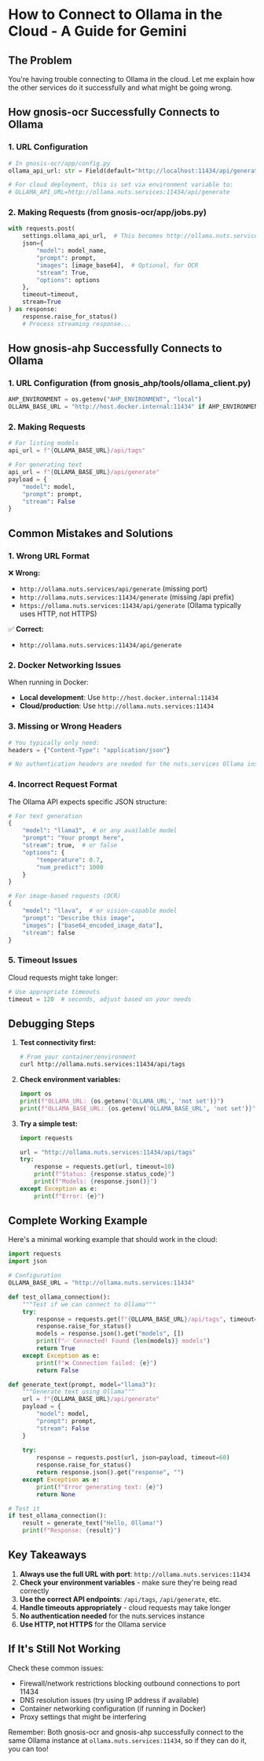 # How to Connect to Ollama in the Cloud - A Guide for Gemini

## The Problem
You're having trouble connecting to Ollama in the cloud. Let me explain how the other services do it successfully and what might be going wrong.

## How gnosis-ocr Successfully Connects to Ollama

### 1. URL Configuration
```python
# In gnosis-ocr/app/config.py
ollama_api_url: str = Field(default="http://localhost:11434/api/generate", env="OLLAMA_API_URL")

# For cloud deployment, this is set via environment variable to:
# OLLAMA_API_URL=http://ollama.nuts.services:11434/api/generate
```

### 2. Making Requests (from gnosis-ocr/app/jobs.py)
```python
with requests.post(
    settings.ollama_api_url,  # This becomes http://ollama.nuts.services:11434/api/generate
    json={
        "model": model_name,
        "prompt": prompt,
        "images": [image_base64],  # Optional, for OCR
        "stream": True,
        "options": options
    },
    timeout=timeout,
    stream=True
) as response:
    response.raise_for_status()
    # Process streaming response...
```

## How gnosis-ahp Successfully Connects to Ollama

### 1. URL Configuration (from gnosis_ahp/tools/ollama_client.py)
```python
AHP_ENVIRONMENT = os.getenv("AHP_ENVIRONMENT", "local")
OLLAMA_BASE_URL = "http://host.docker.internal:11434" if AHP_ENVIRONMENT == "local" else os.getenv("OLLAMA_BASE_URL", "http://ollama.nuts.services:11434")
```

### 2. Making Requests
```python
# For listing models
api_url = f"{OLLAMA_BASE_URL}/api/tags"

# For generating text
api_url = f"{OLLAMA_BASE_URL}/api/generate"
payload = {
    "model": model,
    "prompt": prompt,
    "stream": False
}
```

## Common Mistakes and Solutions

### 1. Wrong URL Format
❌ **Wrong:**
- `http://ollama.nuts.services/api/generate` (missing port)
- `http://ollama.nuts.services:11434/generate` (missing /api prefix)
- `https://ollama.nuts.services:11434/api/generate` (Ollama typically uses HTTP, not HTTPS)

✅ **Correct:**
- `http://ollama.nuts.services:11434/api/generate`

### 2. Docker Networking Issues
When running in Docker:
- **Local development**: Use `http://host.docker.internal:11434`
- **Cloud/production**: Use `http://ollama.nuts.services:11434`

### 3. Missing or Wrong Headers
```python
# You typically only need:
headers = {"Content-Type": "application/json"}

# No authentication headers are needed for the nuts.services Ollama instance
```

### 4. Incorrect Request Format
The Ollama API expects specific JSON structure:

```python
# For text generation
{
    "model": "llama3",  # or any available model
    "prompt": "Your prompt here",
    "stream": true,  # or false
    "options": {
        "temperature": 0.7,
        "num_predict": 1000
    }
}

# For image-based requests (OCR)
{
    "model": "llava",  # or vision-capable model
    "prompt": "Describe this image",
    "images": ["base64_encoded_image_data"],
    "stream": false
}
```

### 5. Timeout Issues
Cloud requests might take longer:
```python
# Use appropriate timeouts
timeout = 120  # seconds, adjust based on your needs
```

## Debugging Steps

1. **Test connectivity first:**
   ```bash
   # From your container/environment
   curl http://ollama.nuts.services:11434/api/tags
   ```

2. **Check environment variables:**
   ```python
   import os
   print(f"OLLAMA_URL: {os.getenv('OLLAMA_URL', 'not set')}")
   print(f"OLLAMA_BASE_URL: {os.getenv('OLLAMA_BASE_URL', 'not set')}")
   ```

3. **Try a simple test:**
   ```python
   import requests
   
   url = "http://ollama.nuts.services:11434/api/tags"
   try:
       response = requests.get(url, timeout=10)
       print(f"Status: {response.status_code}")
       print(f"Models: {response.json()}")
   except Exception as e:
       print(f"Error: {e}")
   ```

## Complete Working Example

Here's a minimal working example that should work in the cloud:

```python
import requests
import json

# Configuration
OLLAMA_BASE_URL = "http://ollama.nuts.services:11434"

def test_ollama_connection():
    """Test if we can connect to Ollama"""
    try:
        response = requests.get(f"{OLLAMA_BASE_URL}/api/tags", timeout=10)
        response.raise_for_status()
        models = response.json().get("models", [])
        print(f"✅ Connected! Found {len(models)} models")
        return True
    except Exception as e:
        print(f"❌ Connection failed: {e}")
        return False

def generate_text(prompt, model="llama3"):
    """Generate text using Ollama"""
    url = f"{OLLAMA_BASE_URL}/api/generate"
    payload = {
        "model": model,
        "prompt": prompt,
        "stream": False
    }
    
    try:
        response = requests.post(url, json=payload, timeout=60)
        response.raise_for_status()
        return response.json().get("response", "")
    except Exception as e:
        print(f"Error generating text: {e}")
        return None

# Test it
if test_ollama_connection():
    result = generate_text("Hello, Ollama!")
    print(f"Response: {result}")
```

## Key Takeaways

1. **Always use the full URL with port**: `http://ollama.nuts.services:11434`
2. **Check your environment variables** - make sure they're being read correctly
3. **Use the correct API endpoints**: `/api/tags`, `/api/generate`, etc.
4. **Handle timeouts appropriately** - cloud requests may take longer
5. **No authentication needed** for the nuts.services instance
6. **Use HTTP, not HTTPS** for the Ollama service

## If It's Still Not Working

Check these common issues:
- Firewall/network restrictions blocking outbound connections to port 11434
- DNS resolution issues (try using IP address if available)
- Container networking configuration (if running in Docker)
- Proxy settings that might be interfering

Remember: Both gnosis-ocr and gnosis-ahp successfully connect to the same Ollama instance at `ollama.nuts.services:11434`, so if they can do it, you can too!

